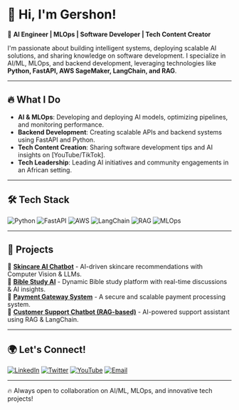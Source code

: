
# 👋 Hi, I'm Gershon!

🚀 **AI Engineer | MLOps | Software Developer | Tech Content Creator**

I'm passionate about building intelligent systems, deploying scalable AI solutions, and sharing knowledge on software development. I specialize in AI/ML, MLOps, and backend development, leveraging technologies like **Python, FastAPI, AWS SageMaker, LangChain, and RAG**.

---

## 🔥 **What I Do**

- **AI & MLOps**: Developing and deploying AI models, optimizing pipelines, and monitoring performance.
- **Backend Development**: Creating scalable APIs and backend systems using FastAPI and Python.
- **Tech Content Creation**: Sharing software development tips and AI insights on [YouTube/TikTok].
- **Tech Leadership**: Leading AI initiatives and community engagements in an African setting.

---

## 🛠 **Tech Stack**

![Python](https://img.shields.io/badge/Python-3776AB?style=for-the-badge&logo=python&logoColor=white)
![FastAPI](https://img.shields.io/badge/FastAPI-009688?style=for-the-badge&logo=fastapi&logoColor=white)
![AWS](https://img.shields.io/badge/AWS-FF9900?style=for-the-badge&logo=amazonaws&logoColor=white)
![LangChain](https://img.shields.io/badge/LangChain-FFC107?style=for-the-badge)
![RAG](https://img.shields.io/badge/RAG-6200EA?style=for-the-badge)
![MLOps](https://img.shields.io/badge/MLOps-00C853?style=for-the-badge)

---

## 🚀 **Projects**

🔹 [**Skincare AI Chatbot**](https://github.com/Gershon/skincare-ai) - AI-driven skincare recommendations with Computer Vision & LLMs.  
🔹 [**Bible Study AI**](https://github.com/Gershon/bible-study-ai) - Dynamic Bible study platform with real-time discussions & AI insights.  
🔹 [**Payment Gateway System**](https://github.com/Gershon/payment-gateway) - A secure and scalable payment processing system.  
🔹 [**Customer Support Chatbot (RAG-based)**](https://github.com/Gershon/support-chatbot) - AI-powered support assistant using RAG & LangChain.  


---

## 🌍 **Let's Connect!**

[![LinkedIn](https://img.shields.io/badge/LinkedIn-0A66C2?style=for-the-badge&logo=linkedin&logoColor=white)](https://linkedin.com/in/yourprofile)
[![Twitter](https://img.shields.io/badge/Twitter-1DA1F2?style=for-the-badge&logo=twitter&logoColor=white)](https://twitter.com/yourhandle)
[![YouTube](https://img.shields.io/badge/YouTube-FF0000?style=for-the-badge&logo=youtube&logoColor=white)](https://youtube.com/yourchannel)
[![Email](https://img.shields.io/badge/Email-0078D4?style=for-the-badge&logo=gmail&logoColor=white)](mailto:your.email@example.com)

---

🔥 Always open to collaboration on AI/ML, MLOps, and innovative tech projects!

<!--
**Gershonbest/Gershonbest** is a ✨ _special_ ✨ repository because its `README.md` (this file) appears on your GitHub profile.

Here are some ideas to get you started:

- 🔭 I’m currently working on ...
- 🌱 I’m currently learning ...
- 👯 I’m looking to collaborate on ...
- 🤔 I’m looking for help with ...
- 💬 Ask me about ...
- 📫 How to reach me: ...
- 😄 Pronouns: ...
- ⚡ Fun fact: ...
-->
